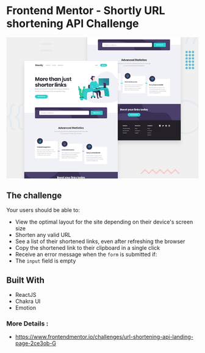 # Frontend Mentor - Shortly URL shortening API Challenge

![Design preview for the Shortly URL shortening API coding challenge](./src/design/desktop-preview.jpg)

## The challenge

Your users should be able to:

- View the optimal layout for the site depending on their device's screen size
- Shorten any valid URL
- See a list of their shortened links, even after refreshing the browser
- Copy the shortened link to their clipboard in a single click
- Receive an error message when the `form` is submitted if:
- The `input` field is empty

## Built With

- ReactJS
- Chakra UI
- Emotion

### More Details :

- https://www.frontendmentor.io/challenges/url-shortening-api-landing-page-2ce3ob-G
